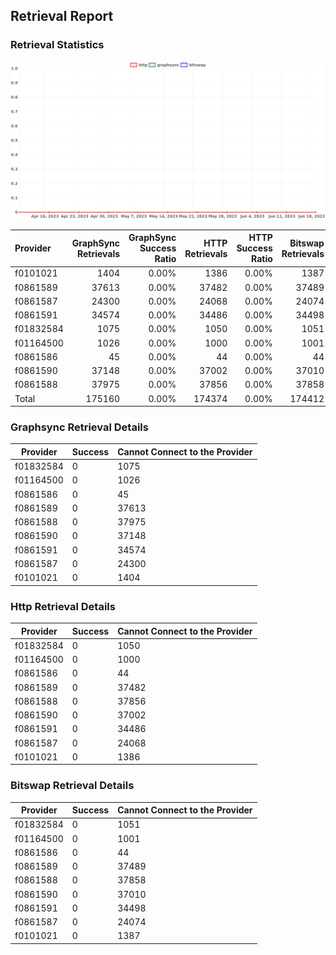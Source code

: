 ## Retrieval Report
### Retrieval Statistics
<img src="https://raw.githubusercontent.com/data-preservation-programs/filplus-checker-assets/main/filecoin-project/filecoin-plus-large-datasets/issues/260/1687225471024.png"/>

| Provider  | GraphSync Retrievals | GraphSync Success Ratio | HTTP Retrievals | HTTP Success Ratio | Bitswap Retrievals | Bitswap Success Ratio |
| :-------- | -------------------: | ----------------------: | --------------: | -----------------: | -----------------: | --------------------: |
| f0101021  |                 1404 |                   0.00% |            1386 |              0.00% |               1387 |                 0.00% |
| f0861589  |                37613 |                   0.00% |           37482 |              0.00% |              37489 |                 0.00% |
| f0861587  |                24300 |                   0.00% |           24068 |              0.00% |              24074 |                 0.00% |
| f0861591  |                34574 |                   0.00% |           34486 |              0.00% |              34498 |                 0.00% |
| f01832584 |                 1075 |                   0.00% |            1050 |              0.00% |               1051 |                 0.00% |
| f01164500 |                 1026 |                   0.00% |            1000 |              0.00% |               1001 |                 0.00% |
| f0861586  |                   45 |                   0.00% |              44 |              0.00% |                 44 |                 0.00% |
| f0861590  |                37148 |                   0.00% |           37002 |              0.00% |              37010 |                 0.00% |
| f0861588  |                37975 |                   0.00% |           37856 |              0.00% |              37858 |                 0.00% |
| Total     |               175160 |                   0.00% |          174374 |              0.00% |             174412 |                 0.00% |

### Graphsync Retrieval Details
| Provider  | Success | Cannot Connect to the Provider |
| --------- | ------- | ------------------------------ |
| f01832584 | 0       | 1075                           |
| f01164500 | 0       | 1026                           |
| f0861586  | 0       | 45                             |
| f0861589  | 0       | 37613                          |
| f0861588  | 0       | 37975                          |
| f0861590  | 0       | 37148                          |
| f0861591  | 0       | 34574                          |
| f0861587  | 0       | 24300                          |
| f0101021  | 0       | 1404                           |

### Http Retrieval Details
| Provider  | Success | Cannot Connect to the Provider |
| --------- | ------- | ------------------------------ |
| f01832584 | 0       | 1050                           |
| f01164500 | 0       | 1000                           |
| f0861586  | 0       | 44                             |
| f0861589  | 0       | 37482                          |
| f0861588  | 0       | 37856                          |
| f0861590  | 0       | 37002                          |
| f0861591  | 0       | 34486                          |
| f0861587  | 0       | 24068                          |
| f0101021  | 0       | 1386                           |

### Bitswap Retrieval Details
| Provider  | Success | Cannot Connect to the Provider |
| --------- | ------- | ------------------------------ |
| f01832584 | 0       | 1051                           |
| f01164500 | 0       | 1001                           |
| f0861586  | 0       | 44                             |
| f0861589  | 0       | 37489                          |
| f0861588  | 0       | 37858                          |
| f0861590  | 0       | 37010                          |
| f0861591  | 0       | 34498                          |
| f0861587  | 0       | 24074                          |
| f0101021  | 0       | 1387                           |
